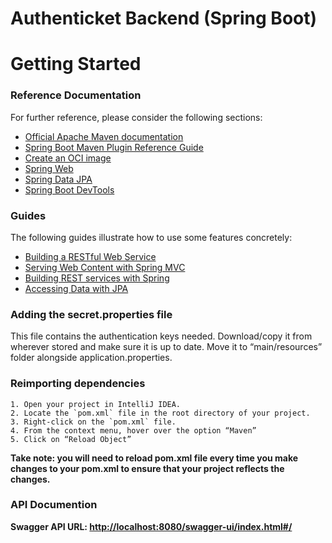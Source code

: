 # Authenticket Backend (Spring Boot)
# Getting Started

### Reference Documentation
For further reference, please consider the following sections:

* [Official Apache Maven documentation](https://maven.apache.org/guides/index.html)
* [Spring Boot Maven Plugin Reference Guide](https://docs.spring.io/spring-boot/docs/3.1.2/maven-plugin/reference/html/)
* [Create an OCI image](https://docs.spring.io/spring-boot/docs/3.1.2/maven-plugin/reference/html/#build-image)
* [Spring Web](https://docs.spring.io/spring-boot/docs/3.1.2/reference/htmlsingle/index.html#web)
* [Spring Data JPA](https://docs.spring.io/spring-boot/docs/3.1.2/reference/htmlsingle/index.html#data.sql.jpa-and-spring-data)
* [Spring Boot DevTools](https://docs.spring.io/spring-boot/docs/3.1.2/reference/htmlsingle/index.html#using.devtools)

### Guides
The following guides illustrate how to use some features concretely:

* [Building a RESTful Web Service](https://spring.io/guides/gs/rest-service/)
* [Serving Web Content with Spring MVC](https://spring.io/guides/gs/serving-web-content/)
* [Building REST services with Spring](https://spring.io/guides/tutorials/rest/)
* [Accessing Data with JPA](https://spring.io/guides/gs/accessing-data-jpa/)

### Adding the secret.properties file
This file contains the authentication keys needed. Download/copy it from wherever stored and make sure it is up to date. Move it to “main/resources” folder alongside application.properties.

### Reimporting dependencies
	1. Open your project in IntelliJ IDEA.
	2. Locate the `pom.xml` file in the root directory of your project.
	3. Right-click on the `pom.xml` file.
	4. From the context menu, hover over the option “Maven”
	5. Click on “Reload Object”

<strong>Take note: you will need to reload pom.xml file every time you make changes to your pom.xml to ensure that your project reflects the changes.</strong>

### API Documention
<strong>Swagger API URL: <http://localhost:8080/swagger-ui/index.html#/></strong>
